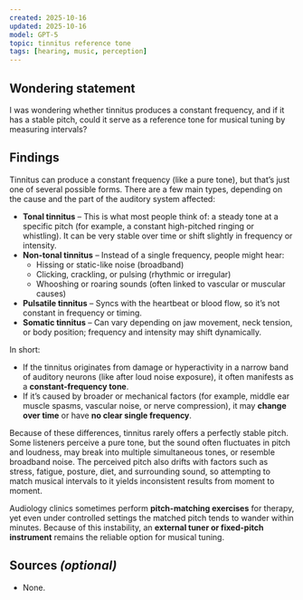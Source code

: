```yaml
---
created: 2025-10-16
updated: 2025-10-16
model: GPT-5
topic: tinnitus reference tone
tags: [hearing, music, perception]
---
```


## Wondering statement

I was wondering whether tinnitus produces a constant frequency, and if it has a stable pitch, could it serve as a reference tone for musical tuning by measuring intervals?

## Findings

Tinnitus can produce a constant frequency (like a pure tone), but that’s just one of several possible forms. There are a few main types, depending on the cause and the part of the auditory system affected:

- **Tonal tinnitus** – This is what most people think of: a steady tone at a specific pitch (for example, a constant high-pitched ringing or whistling). It can be very stable over time or shift slightly in frequency or intensity.
- **Non-tonal tinnitus** – Instead of a single frequency, people might hear:
  - Hissing or static-like noise (broadband)
  - Clicking, crackling, or pulsing (rhythmic or irregular)
  - Whooshing or roaring sounds (often linked to vascular or muscular causes)
- **Pulsatile tinnitus** – Syncs with the heartbeat or blood flow, so it’s not constant in frequency or timing.
- **Somatic tinnitus** – Can vary depending on jaw movement, neck tension, or body position; frequency and intensity may shift dynamically.

In short:

- If the tinnitus originates from damage or hyperactivity in a narrow band of auditory neurons (like after loud noise exposure), it often manifests as a **constant-frequency tone**.
- If it’s caused by broader or mechanical factors (for example, middle ear muscle spasms, vascular noise, or nerve compression), it may **change over time** or have **no clear single frequency**.

Because of these differences, tinnitus rarely offers a perfectly stable pitch. Some listeners perceive a pure tone, but the sound often fluctuates in pitch and loudness, may break into multiple simultaneous tones, or resemble broadband noise. The perceived pitch also drifts with factors such as stress, fatigue, posture, diet, and surrounding sound, so attempting to match musical intervals to it yields inconsistent results from moment to moment.  

Audiology clinics sometimes perform **pitch-matching exercises** for therapy, yet even under controlled settings the matched pitch tends to wander within minutes. Because of this instability, an **external tuner or fixed-pitch instrument** remains the reliable option for musical tuning.

## Sources _(optional)_

- None.
